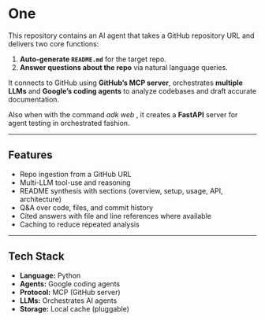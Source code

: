 # One

This repository contains an AI agent that takes a GitHub repository URL and delivers two core functions:

1. **Auto-generate `README.md`** for the target repo.
2. **Answer questions about the repo** via natural language queries.

It connects to GitHub using **GitHub’s MCP server**, orchestrates **multiple LLMs** and **Google’s coding agents** to analyze codebases and draft accurate documentation.

Also when with the command *adk web* , it creates a **FastAPI** server for agent testing in orchestrated fashion.

---

## Features

- Repo ingestion from a GitHub URL
- Multi-LLM tool-use and reasoning
- README synthesis with sections (overview, setup, usage, API, architecture)
- Q&A over code, files, and commit history
- Cited answers with file and line references where available
- Caching to reduce repeated analysis

---

## Tech Stack

- **Language:** Python  
- **Agents:** Google coding agents  
- **Protocol:** MCP (GitHub server)  
- **LLMs:** Orchestrates AI agents  
- **Storage:** Local cache (pluggable)
